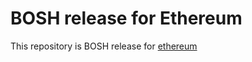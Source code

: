 # BOSH release for Ethereum
This repository is BOSH release for [ethereum](https://github.com/ethereum/go-ethereum)
